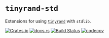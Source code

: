 # `tinyrand-std`
Extensions for using [`tinyrand`](https://github.com/obsidiandynamics/tinyrand) with `stdlib`.

[![Crates.io](https://img.shields.io/crates/v/tinyrand_std?style=flat-square&logo=rust)](https://crates.io/crates/tinyrand_std)
[![docs.rs](https://img.shields.io/badge/docs.rs-tinyrand_std-blue?style=flat-square&logo=docs.rs)](https://docs.rs/tinyrand_std)
[![Build Status](https://img.shields.io/github/workflow/status/obsidiandynamics/tinyrand/Cargo%20build?style=flat-square&logo=github)](https://github.com/obsidiandynamics/tinyrand/actions/workflows/master.yml)
[![codecov](https://img.shields.io/codecov/c/github/obsidiandynamics/tinyrand/master?style=flat-square&logo=codecov)](https://codecov.io/gh/obsidiandynamics/tinyrand)